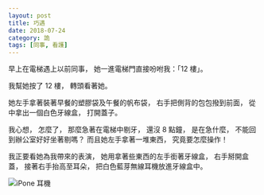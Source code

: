 ```yaml
---
layout: post
title: 巧遇
date: 2018-07-24
category: 詭
tags: [同事, 看護]
---
```


早上在電梯遇上以前同事，
她一進電梯門直接吩咐我：「12 樓」。

我幫她按了 12 樓，
轉頭看著她。

她左手拿著裝著早餐的塑膠袋及午餐的帆布袋，
右手把側背的包包撥到前面，
從中拿出一個白色牙線盒，
打開蓋子。

<!--more-->
我心想，
怎麼了，
那麼急著在電梯中剔牙，
還沒 8 點鐘，
是在急什麼，
不能回到辦公室好好坐著剔嗎？
而且她左手拿著一堆東西，
究竟要怎麼操作！

我正要看她為我帶來的表演，
她用拿著些東西的左手銜著牙線盒，
右手掰開盒蓋，
接著右手抬高至耳朵，
把白色藍芽無線耳機放進牙線盒中。

![iPone 耳機](/blog/assets/images/2018/ear1.jpg "看護提供的照片")

